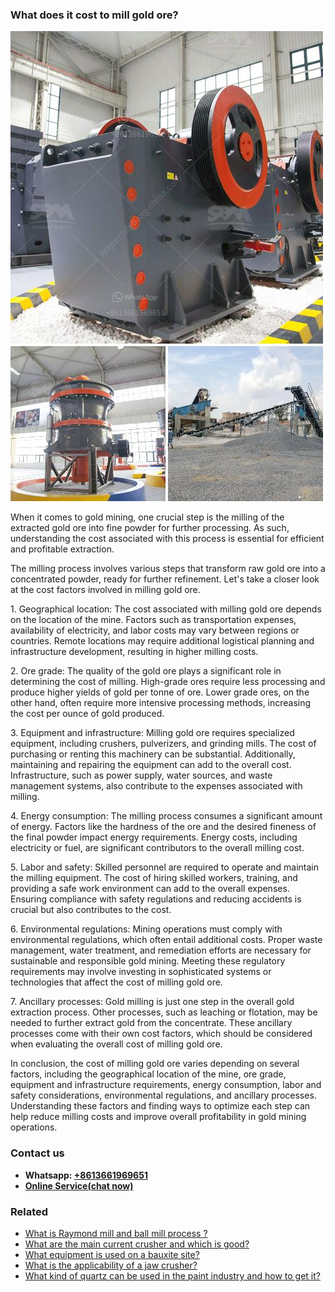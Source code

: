 <h3>What does it cost to mill gold ore?</h3><img src='1701743100.jpg' alt=''><p>When it comes to gold mining, one crucial step is the milling of the extracted gold ore into fine powder for further processing. As such, understanding the cost associated with this process is essential for efficient and profitable extraction.</p><p>The milling process involves various steps that transform raw gold ore into a concentrated powder, ready for further refinement. Let's take a closer look at the cost factors involved in milling gold ore.</p><p>1. Geographical location: The cost associated with milling gold ore depends on the location of the mine. Factors such as transportation expenses, availability of electricity, and labor costs may vary between regions or countries. Remote locations may require additional logistical planning and infrastructure development, resulting in higher milling costs.</p><p>2. Ore grade: The quality of the gold ore plays a significant role in determining the cost of milling. High-grade ores require less processing and produce higher yields of gold per tonne of ore. Lower grade ores, on the other hand, often require more intensive processing methods, increasing the cost per ounce of gold produced.</p><p>3. Equipment and infrastructure: Milling gold ore requires specialized equipment, including crushers, pulverizers, and grinding mills. The cost of purchasing or renting this machinery can be substantial. Additionally, maintaining and repairing the equipment can add to the overall cost. Infrastructure, such as power supply, water sources, and waste management systems, also contribute to the expenses associated with milling.</p><p>4. Energy consumption: The milling process consumes a significant amount of energy. Factors like the hardness of the ore and the desired fineness of the final powder impact energy requirements. Energy costs, including electricity or fuel, are significant contributors to the overall milling cost.</p><p>5. Labor and safety: Skilled personnel are required to operate and maintain the milling equipment. The cost of hiring skilled workers, training, and providing a safe work environment can add to the overall expenses. Ensuring compliance with safety regulations and reducing accidents is crucial but also contributes to the cost.</p><p>6. Environmental regulations: Mining operations must comply with environmental regulations, which often entail additional costs. Proper waste management, water treatment, and remediation efforts are necessary for sustainable and responsible gold mining. Meeting these regulatory requirements may involve investing in sophisticated systems or technologies that affect the cost of milling gold ore.</p><p>7. Ancillary processes: Gold milling is just one step in the overall gold extraction process. Other processes, such as leaching or flotation, may be needed to further extract gold from the concentrate. These ancillary processes come with their own cost factors, which should be considered when evaluating the overall cost of milling gold ore.</p><p>In conclusion, the cost of milling gold ore varies depending on several factors, including the geographical location of the mine, ore grade, equipment and infrastructure requirements, energy consumption, labor and safety considerations, environmental regulations, and ancillary processes. Understanding these factors and finding ways to optimize each step can help reduce milling costs and improve overall profitability in gold mining operations.</p><h3>Contact us</h3><ul><li><strong>Whatsapp:&nbsp;<a href="https://wa.me/8613661969651">+8613661969651</a></strong></li><li><a href="https://swt.shibang-china.com/?git&amp;zhl&amp;What does it cost to mill gold ore"><strong>Online Service(chat now)</strong></a></li></ul><h3>Related</h3><ul><li><a href='What is Raymond mill and ball mill process .md'>What is Raymond mill and ball mill process ?</a></li><li><a href='What are the main current crusher and which is good.md'>What are the main current crusher and which is good?</a></li><li><a href='What equipment is used on a bauxite site.md'>What equipment is used on a bauxite site?</a></li><li><a href='What is the applicability of a jaw crusher.md'>What is the applicability of a jaw crusher?</a></li><li><a href='What kind of quartz can be used in the paint industry and how to get it.md'>What kind of quartz can be used in the paint industry and how to get it?</a></li></ul>